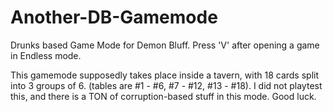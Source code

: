 # Another-DB-Gamemode

Drunks based Game Mode for Demon Bluff.
Press 'V' after opening a game in Endless mode.

This gamemode supposedly takes place inside a tavern, with 18 cards split into 3 groups of 6. (tables are #1 - #6, #7 - #12, #13 - #18).
I did not playtest this, and there is a TON of corruption-based stuff in this mode. Good luck.
